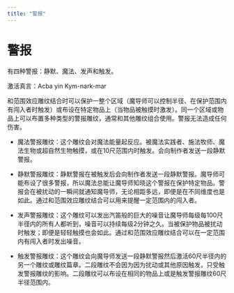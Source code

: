 ```yaml
---
title: "警报"
---
```

# 警报

有四种警报：静默、魔法、发声和触发。

激活真言：Acba yin Kym-nark-mar

和范围效应雕纹结合时可以保护一整个区域（魔导师可以控制半径、在保护范围内有闯入者时触发）或布设在特定物品上（当物品被触摸时激发）。同一个区域或物品上可以布置多种类型的警报雕纹，通常和其他雕纹组合使用。警报无法造成任何伤害。

- 魔法警报雕纹：这个雕纹会对魔法能量起反应。被魔法实践者、施法牧师、魔法生物或超自然生物触摸，或在10尺范围内时触发。会向制作者发送一段静默警报。

- 静默警报雕纹：静默警报在被触发后会向制作者发送一段静默警报。魔导师可能布设了很多警报，所以魔法总能让魔导师知晓这个警报在保护特定物品。警报会在被扰动的一瞬间就通知魔导师，无论相距多远，即便是在不同维度也是如此。通过和范围效应雕纹结合可以用来提醒一定范围内的闯入者。

- 发声警报雕纹：这个雕纹可以发出汽笛般的巨大的噪音让魔导师每级每100尺半径内的所有人都听到，噪音可以持续每级2分钟之久。当被保护物品被扰动时触发；即便是轻轻触摸也会如此。通过和范围效应雕纹结合可以在一定范围内有闯入者时发出噪音。

- 触发警报雕纹：这个雕纹会向魔导师发送一段静默警报然后激活60尺半径内的另一个雕纹或雕纹篇章。二段雕纹不会因为因为扰动或其他原因触发，只受触发警报雕纹的影响。二段雕纹可以布设在相同的物品上或是触发警报雕纹60尺半径范围内。
